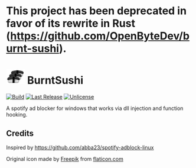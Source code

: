 # This project has been deprecated in favor of its rewrite in Rust (https://github.com/OpenByteDev/burnt-sushi).

# <img src="https://github.com/OpenByteDev/BurntSushi/blob/master/Icon/icon.png" height="40px" /> BurntSushi 

[![Build](https://github.com/OpenByteDev/BurntSushi/actions/workflows/build.yml/badge.svg)](https://github.com/OpenByteDev/BurntSushi/actions/workflows/build.yml)
[![Last Release](https://img.shields.io/github/v/release/OpenByteDev/BurntSushi?include_prereleases)](https://github.com/OpenByteDev/BurntSushi/releases/latest/)
[![Unlicense](https://img.shields.io/github/license/OpenByteDev/BurntSushi)](https://github.com/OpenByteDev/BurntSushi/blob/master/LICENSE)

A spotify ad blocker for windows that works via dll injection and function hooking.

## Credits

Inspired by https://github.com/abba23/spotify-adblock-linux

Original icon made by [Freepik](https://www.freepik.com/) from [flaticon.com](https://www.flaticon.com/)
